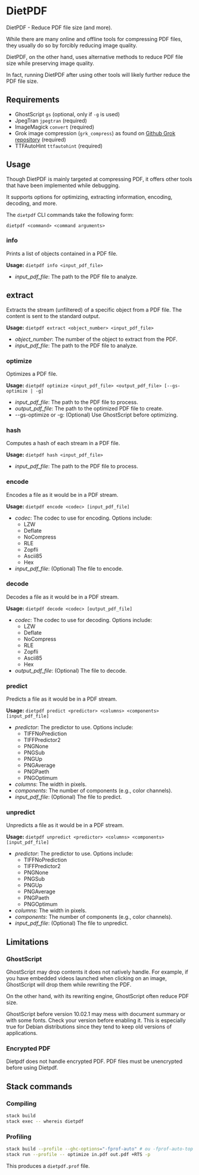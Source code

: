 # DietPDF

DietPDF - Reduce PDF file size (and more).

While there are many online and offline tools for compressing PDF files, they
usually do so by forcibly reducing image quality.

DietPDF, on the other hand, uses alternative methods to reduce PDF file size
while preserving image quality.

In fact, running DietPDF after using other tools will likely further reduce the
PDF file size.

## Requirements

- GhostScript `gs` (optional, only if `-g` is used)
- JpegTran `jpegtran` (required)
- ImageMagick `convert` (required)
- Grok image compression (`grk_compress`) as found on
  [Github Grok repository](https://github.com/GrokImageCompression/grok)
  (required)
- TTFAutoHint `ttfautohint` (required)

## Usage

Though DietPDF is mainly targeted at compressing PDF, it offers other tools
that have been implemented while debugging.

It supports options for optimizing, extracting information, encoding, decoding,
and more.

The `dietpdf` CLI commands take the following form:

    dietpdf <command> <command arguments>

### info

Prints a list of objects contained in a PDF file.

**Usage:** `dietpdf info <input_pdf_file>`

* *input_pdf_file*: The path to the PDF file to analyze.

## extract

Extracts the stream (unfiltered) of a specific object from a PDF file. The
content is sent to the standard output.

**Usage:** `dietpdf extract <object_number> <input_pdf_file>`

* *object_number*: The number of the object to extract from the PDF.
* *input_pdf_file*: The path to the PDF file to analyze.

### optimize

Optimizes a PDF file.

**Usage:** `dietpdf optimize <input_pdf_file> <output_pdf_file> [--gs-optimize | -g]`

* *input_pdf_file*: The path to the PDF file to process.
* *output_pdf_file*: The path to the optimized PDF file to create.
* --gs-optimize or -g: (Optional) Use GhostScript before optimizing.

### hash

Computes a hash of each stream in a PDF file.

**Usage:** `dietpdf hash <input_pdf_file>`

* *input_pdf_file*: The path to the PDF file to process.

### encode

Encodes a file as it would be in a PDF stream.

**Usage:** `dietpdf encode <codec> [input_pdf_file]`

* *codec*: The codec to use for encoding. Options include:
    * LZW
    * Deflate
    * NoCompress
    * RLE
    * Zopfli
    * Ascii85
    * Hex
* *input_pdf_file*: (Optional) The file to encode.

### decode

Decodes a file as it would be in a PDF stream.

**Usage:** `dietpdf decode <codec> [output_pdf_file]`

* *codec*: The codec to use for decoding. Options include:
    * LZW
    * Deflate
    * NoCompress
    * RLE
    * Zopfli
    * Ascii85
    * Hex
* *output_pdf_file*: (Optional) The file to decode.

### predict

Predicts a file as it would be in a PDF stream.

**Usage:** `dietpdf predict <predictor> <columns> <components> [input_pdf_file]`

* *predictor*: The predictor to use. Options include:
    * TIFFNoPrediction
    * TIFFPredictor2
    * PNGNone
    * PNGSub
    * PNGUp
    * PNGAverage
    * PNGPaeth
    * PNGOptimum
* *columns*: The width in pixels.
* *components*: The number of components (e.g., color channels).
* *input_pdf_file*: (Optional) The file to predict.

### unpredict

Unpredicts a file as it would be in a PDF stream.

**Usage:** `dietpdf unpredict <predictor> <columns> <components> [input_pdf_file]`

* *predictor*: The predictor to use. Options include:
    * TIFFNoPrediction
    * TIFFPredictor2
    * PNGNone
    * PNGSub
    * PNGUp
    * PNGAverage
    * PNGPaeth
    * PNGOptimum
* *columns*: The width in pixels.
* *components*: The number of components (e.g., color channels).
* *input_pdf_file*: (Optional) The file to unpredict.

## Limitations

### GhostScript

GhostScript may drop contents it does not natively handle. For example, if you
have embedded videos launched when clicking on an image, GhostScript will drop
them while rewriting the PDF.

On the other hand, with its rewriting engine, GhostScript often reduce PDF size.

GhostScript before version 10.02.1 may mess with document summary or with some
fonts. Check your version before enabling it. This is especially true for Debian
distributions since they tend to keep old versions of applications.

### Encrypted PDF

Dietpdf does not handle encrypted PDF. PDF files must be unencrypted before
using Dietpdf.

## Stack commands

### Compiling

```sh
stack build
stack exec -- whereis dietpdf
```

### Profiling

```sh
stack build --profile --ghc-options="-fprof-auto" # ou -fprof-auto-top
stack run --profile -- optimize in.pdf out.pdf +RTS -p
```

This produces a `dietpdf.prof` file.